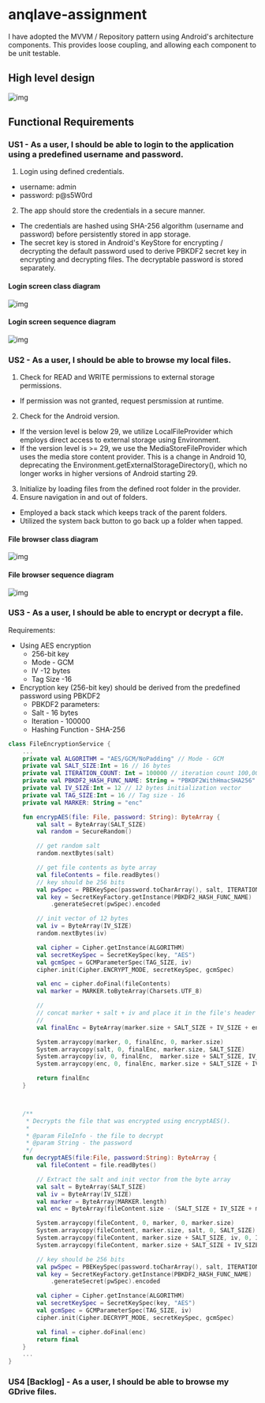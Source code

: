 # anqlave-assignment
I have adopted the MVVM / Repository pattern using Android's architecture components. This provides loose coupling, and allowing each component to be unit testable.
## High level design
![img](https://github.com/jcinco/anqlave-assignment/blob/master/uml/app_structure.png)

## Functional Requirements

### US1 - As a user, I should be able to login to the application using a predefined username and password.
1. Login using defined credentials.
- username: admin
- password: p@s5W0rd

2. The app should store the credentials in a secure manner.
- The credentials are hashed using SHA-256 algorithm (username and password) before persistently stored in app storage. 
- The secret key is stored in Android's KeyStore for encrypting / decrypting the default password used to derive PBKDF2 secret key in encrypting and decrypting files. The decryptable password is stored separately.


#### Login screen class diagram
![img](https://github.com/jcinco/anqlave-assignment/blob/master/uml/userlogin_class_diagram.png)

#### Login screen sequence diagram
![img](https://github.com/jcinco/anqlave-assignment/blob/master/uml/user_login_sequence.png)

### US2 - As a user, I should be able to browse my local files.
1. Check for READ and WRITE permissions to external storage permissions.
- If permission was not granted, request persmission at runtime.
2. Check for the Android version. 
- If the version level is below 29, we utilize LocalFileProvider which employs direct access to external storage using Environment.
- If the version level is >= 29, we use the MediaStoreFileProvider which uses the media store content provider. This is a change in Android 10, deprecating the Environment.getExternalStorageDirectory(), which no longer works in higher versions of Android starting 29.
3. Initialize by loading files from the defined root folder in the provider.
4. Ensure navigation in and out of folders.
- Employed a back stack which keeps track of the parent folders.
- Utilized the system back button to go back up a folder when tapped. 
#### File browser class diagram
![img](https://github.com/jcinco/anqlave-assignment/blob/master/uml/file_browser_class.png)
#### File browser sequence diagram
![img](https://github.com/jcinco/anqlave-assignment/blob/master/uml/file_browser_seq.png)
### US3 - As a user, I should be able to encrypt or decrypt a file.
Requirements:
- Using AES encryption
  - 256-bit key
  - Mode - GCM
  - IV -12 bytes
  - Tag Size -16
- Encryption key (256-bit key) should be derived from the predefined password using PBKDF2
  - PBKDF2 parameters:
  - Salt - 16 bytes
  - Iteration - 100000
  - Hashing Function - SHA-256
  
```kotlin
class FileEncryptionService {
    ...
    private val ALGORITHM = "AES/GCM/NoPadding" // Mode - GCM
    private val SALT_SIZE:Int = 16 // 16 bytes
    private val ITERATION_COUNT: Int = 100000 // iteration count 100,000
    private val PBKDF2_HASH_FUNC_NAME: String = "PBKDF2WithHmacSHA256" // 256-bit PBKDF2
    private val IV_SIZE:Int = 12 // 12 bytes initialization vector
    private val TAG_SIZE:Int = 16 // Tag size - 16
    private val MARKER: String = "enc"

    fun encrypAES(file: File, password: String): ByteArray {
        val salt = ByteArray(SALT_SIZE)
        val random = SecureRandom()

        // get random salt
        random.nextBytes(salt)

        // get file contents as byte array
        val fileContents = file.readBytes()
        // key should be 256 bits
        val pwSpec = PBEKeySpec(password.toCharArray(), salt, ITERATION_COUNT, 256)
        val key = SecretKeyFactory.getInstance(PBKDF2_HASH_FUNC_NAME)
            .generateSecret(pwSpec).encoded

        // init vector of 12 bytes
        val iv = ByteArray(IV_SIZE)
        random.nextBytes(iv)

        val cipher = Cipher.getInstance(ALGORITHM)
        val secretKeySpec = SecretKeySpec(key, "AES")
        val gcmSpec = GCMParameterSpec(TAG_SIZE, iv)
        cipher.init(Cipher.ENCRYPT_MODE, secretKeySpec, gcmSpec)

        val enc = cipher.doFinal(fileContents)
        val marker = MARKER.toByteArray(Charsets.UTF_8)

        //
        // concat marker + salt + iv and place it in the file's header
        //
        val finalEnc = ByteArray(marker.size + SALT_SIZE + IV_SIZE + enc.size)

        System.arraycopy(marker, 0, finalEnc, 0, marker.size)
        System.arraycopy(salt, 0, finalEnc, marker.size, SALT_SIZE)
        System.arraycopy(iv, 0, finalEnc,  marker.size + SALT_SIZE, IV_SIZE)
        System.arraycopy(enc, 0, finalEnc, marker.size + SALT_SIZE + IV_SIZE, enc.size)

        return finalEnc
    }



    /**
     * Decrypts the file that was encrypted using encryptAES().
     *
     * @param FileInfo - the file to decrypt
     * @param String - the password
     */
    fun decryptAES(file:File, password:String): ByteArray {
        val fileContent = file.readBytes()

        // Extract the salt and init vector from the byte array
        val salt = ByteArray(SALT_SIZE)
        val iv = ByteArray(IV_SIZE)
        val marker = ByteArray(MARKER.length)
        val enc = ByteArray(fileContent.size - (SALT_SIZE + IV_SIZE + marker.size))

        System.arraycopy(fileContent, 0, marker, 0, marker.size)
        System.arraycopy(fileContent, marker.size, salt, 0, SALT_SIZE)
        System.arraycopy(fileContent, marker.size + SALT_SIZE, iv, 0, IV_SIZE)
        System.arraycopy(fileContent, marker.size + SALT_SIZE + IV_SIZE, enc, 0,fileContent.size - (SALT_SIZE + IV_SIZE + marker.size))

        // key should be 256 bits
        val pwSpec = PBEKeySpec(password.toCharArray(), salt, ITERATION_COUNT, 256)
        val key = SecretKeyFactory.getInstance(PBKDF2_HASH_FUNC_NAME)
            .generateSecret(pwSpec).encoded

        val cipher = Cipher.getInstance(ALGORITHM)
        val secretKeySpec = SecretKeySpec(key, "AES")
        val gcmSpec = GCMParameterSpec(TAG_SIZE, iv)
        cipher.init(Cipher.DECRYPT_MODE, secretKeySpec, gcmSpec)

        val final = cipher.doFinal(enc)
        return final
    }
    ...
}
```

### US4 [Backlog] - As a user, I should be able to browse my GDrive files.
